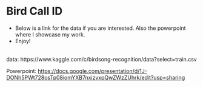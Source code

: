 # Bird Call ID
  - Below is a link for the data if you are interested.  Also the powerpoint where I showcase my work.
  - Enjoy!
<br />
data: https://www.kaggle.com/c/birdsong-recognition/data?select=train.csv
<br />


Powerpoint: https://docs.google.com/presentation/d/1J-DONh5PWt728osTp08iomYXB7nxizvxpQwZWzZUhrk/edit?usp=sharing
